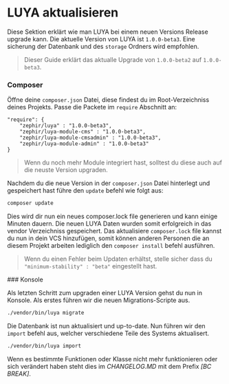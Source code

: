 LUYA aktualisieren
==================

Diese Sektion erklärt wie man LUYA bei einem neuen Versions Release upgrade kann. Die aktuelle Version von LUYA ist `1.0.0-beta3`. Eine sicherung der Datenbank und des `storage` Ordners wird empfohlen.

> Dieser Guide erklärt das aktualle Upgrade von `1.0.0-beta2` auf `1.0.0-beta3`.

### Composer

Öffne deine `composer.json` Datei, diese findest du im Root-Verzeichniss deines Projekts. Passe die Packete im `require` Abschnitt an:

```
"require": {
    "zephir/luya" : "1.0.0-beta3",
    "zephir/luya-module-cms" : "1.0.0-beta3",
    "zephir/luya-module-cmsadmin" : "1.0.0-beta3",
    "zephir/luya-module-admin" : "1.0.0-beta3"
}
```

> Wenn du noch mehr Module integriert hast, solltest du diese auch auf die neuste Version upgraden.

Nachdem du die neue Version in der `composer.json` Datei hinterlegt und gespeichert hast führe den `update` befehl wie folgt aus:

```sh
composer update
```

Dies wird dir nun ein neues composer.lock file generieren und kann einige Minuten dauern. Die neuen LUYA Daten wurden somit erfolgreich in das vendor Verzeichniss gespeichert. Das aktualisiere `composer.lock` file kannst du nun in dein VCS hinzufügen, somit können anderen Personen die an diesem Projekt arbeiten lediglich den `composer install` befehl ausführen.

> Wenn du einen Fehler beim Updaten erhältst, stelle sicher dass du `"minimum-stability" : "beta"` eingestellt hast.

### Konsole

Als letzten Schritt zum upgraden einer LUYA Version gehst du nun in Konsole. Als erstes führen wir die neuen Migrations-Scripte aus.

```sh
./vendor/bin/luya migrate
```

Die Datenbank ist nun aktualisiert und up-to-date. Nun führen wir den `import` befehl aus, welcher verschiedene Teile des Systems aktualisert.

```sh
./vendor/bin/luya import
```

Wenn es bestimmte Funktionen oder Klasse nicht mehr funktionieren oder sich verändert haben steht dies im *CHANGELOG.MD* mit dem Prefix *[BC BREAK]*.

